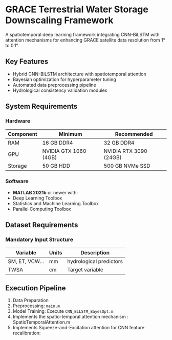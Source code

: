 # GRACE Terrestrial Water Storage Downscaling Framework

A spatiotemporal deep learning framework integrating CNN-BiLSTM with attention mechanisms for enhancing GRACE satellite data resolution from 1° to 0.1°.

## Key Features
- Hybrid CNN-BiLSTM architecture with spatiotemporal attention
- Bayesian optimization for hyperparameter tuning
- Automated data preprocessing pipeline
- Hydrological consistency validation modules

## System Requirements

### Hardware
| Component      | Minimum              | Recommended         |
|----------------|----------------------|---------------------|
| RAM            | 16 GB DDR4           | 32 GB DDR4          |
| GPU            | NVIDIA GTX 1060 (4GB)| NVIDIA RTX 3090 (24GB)|
| Storage        | 50 GB HDD            | 500 GB NVMe SSD     |

### Software
- **MATLAB 2021b** or newer with:
- Deep Learning Toolbox
- Statistics and Machine Learning Toolbox
- Parallel Computing Toolbox

## Dataset Requirements
### Mandatory Input Structure
| Variable      | Units  | Description                 |
|---------------|--------|-----------------------------|
| SM, ET, VCW... | mm     | hydrological predictors  |
TWSA          | cm     | Target variable             |

## Execution Pipeline
1.  Data Preparation
2.  Preprocessing:  `main.m`
3.  Model Training: Execute `CNN_BiLSTM_BayesOpt.m`
4.  Implements the spatio-temporal attention mechanism : SpatioTemporalAttention.m
5.  Implements Squeeze-and-Excitation attention for CNN feature recalibration:
